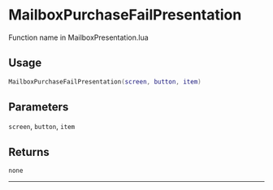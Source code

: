 # MailboxPurchaseFailPresentation
Function name in MailboxPresentation.lua
## Usage
```lua
MailboxPurchaseFailPresentation(screen, button, item)
```
## Parameters
`screen`, `button`, `item`
## Returns
`none`

---